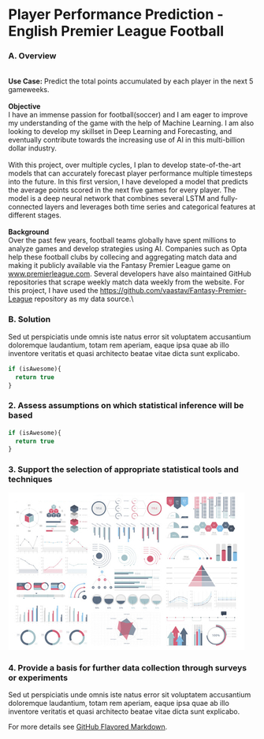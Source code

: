 # Player Performance Prediction - English Premier League Football

### A. Overview
\
**Use Case:** Predict the total points accumulated by each player in the next 5 gameweeks.\
\
**Objective** \
I have an immense passion for football(soccer) and I am eager to improve my understanding of the game with the help of Machine Learning. I am also looking to develop my skillset in Deep Learning and Forecasting, and eventually contribute towards the increasing use of AI in this multi-billion dollar industry.\
\
With this project, over multiple cycles, I plan to develop state-of-the-art models that can accurately forecast player performance multiple timesteps into the future. In this first version, I have developed a model that predicts the average points scored in the next five games for every player. The model is a deep neural network that combines several LSTM and fully-connected layers and leverages both time series and categorical features at different stages.\
\
**Background** \
Over the past few years, football teams globally have spent millions to analyze games and develop strategies using AI. Companies such as Opta help these football clubs by collecing and aggregating match data and making it publicly available via the Fantasy Premier League game on www.premierleague.com. Several developers have also maintained GitHub repositories that scrape weekly match data weekly from the website. For this project, I have used the https://github.com/vaastav/Fantasy-Premier-League repository as my data source.\


### B. Solution

Sed ut perspiciatis unde omnis iste natus error sit voluptatem accusantium doloremque laudantium, totam rem aperiam, eaque ipsa quae ab illo inventore veritatis et quasi architecto beatae vitae dicta sunt explicabo. 

```javascript
if (isAwesome){
  return true
}
```

### 2. Assess assumptions on which statistical inference will be based

```javascript
if (isAwesome){
  return true
}
```

### 3. Support the selection of appropriate statistical tools and techniques

<img src="images/dummy_thumbnail.jpg?raw=true"/>

### 4. Provide a basis for further data collection through surveys or experiments

Sed ut perspiciatis unde omnis iste natus error sit voluptatem accusantium doloremque laudantium, totam rem aperiam, eaque ipsa quae ab illo inventore veritatis et quasi architecto beatae vitae dicta sunt explicabo. 

For more details see [GitHub Flavored Markdown](https://guides.github.com/features/mastering-markdown/).
